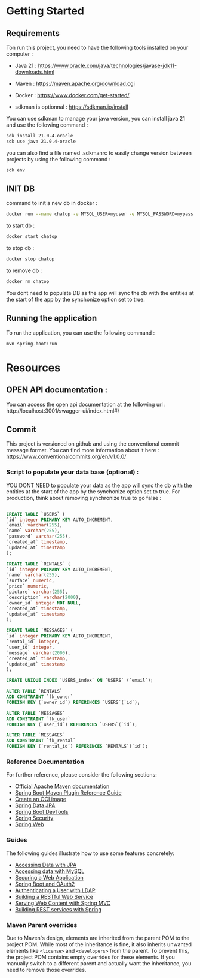 # Getting Started

## Requirements

Ton run this project, you need to have the following tools installed on your computer :

* Java 21 : https://www.oracle.com/java/technologies/javase-jdk11-downloads.html
* Maven : https://maven.apache.org/download.cgi
* Docker : https://www.docker.com/get-started/

* sdkman is optionnal : https://sdkman.io/install

You can use sdkman to manage your java version, you can install java 21 and use the following command :

``` bash
sdk install 21.0.4-oracle
sdk use java 21.0.4-oracle
``` 

you can also find a file named .sdkmanrc to easily change version between projects by using the following command :

``` bash
sdk env
```

## INIT DB

command to init a new db in docker :

``` bash
docker run --name chatop -e MYSQL_USER=myuser -e MYSQL_PASSWORD=mypass -e MYSQL_ROOT_PASSWORD=rootpass -e MYSQL_DATABASE=mydb -p 3306:3306 -d mysql
```

to start db :

``` bash
docker start chatop
```

to stop db :

``` bash
docker stop chatop
```

to remove db :

``` bash
docker rm chatop
```

You dont need to populate DB as the app will sync the db with the entities at the start of the app by the synchonize
option set to true.

## Running the application

To run the application, you can use the following command :

``` bash
mvn spring-boot:run
```

# Resources

## OPEN API documentation :

You can access the open api documentation at the following url :
http://localhost:3001/swagger-ui/index.html#/

## Commit

This project is versioned on github and using the conventional commit message format.
You can find more information about it here : https://www.conventionalcommits.org/en/v1.0.0/

### Script to populate your data base (optional) :

YOU DONT NEED to populate your data as the app will sync the db with the entities at the start of the app by the
synchonize option set to true.
For production, think about removing synchronize true to go false :

``` sql

CREATE TABLE `USERS` (
`id` integer PRIMARY KEY AUTO_INCREMENT,
`email` varchar(255),
`name` varchar(255),
`password` varchar(255),
`created_at` timestamp,
`updated_at` timestamp
);

CREATE TABLE `RENTALS` (
`id` integer PRIMARY KEY AUTO_INCREMENT,
`name` varchar(255),
`surface` numeric,
`price` numeric,
`picture` varchar(255),
`description` varchar(2000),
`owner_id` integer NOT NULL,
`created_at` timestamp,
`updated_at` timestamp
);

CREATE TABLE `MESSAGES` (
`id` integer PRIMARY KEY AUTO_INCREMENT,
`rental_id` integer,
`user_id` integer,
`message` varchar(2000),
`created_at` timestamp,
`updated_at` timestamp
);

CREATE UNIQUE INDEX `USERS_index` ON `USERS` (`email`);

ALTER TABLE `RENTALS`
ADD CONSTRAINT `fk_owner`
FOREIGN KEY (`owner_id`) REFERENCES `USERS`(`id`);

ALTER TABLE `MESSAGES`
ADD CONSTRAINT `fk_user`
FOREIGN KEY (`user_id`) REFERENCES `USERS`(`id`);

ALTER TABLE `MESSAGES`
ADD CONSTRAINT `fk_rental`
FOREIGN KEY (`rental_id`) REFERENCES `RENTALS`(`id`);

```

### Reference Documentation

For further reference, please consider the following sections:

* [Official Apache Maven documentation](https://maven.apache.org/guides/index.html)
* [Spring Boot Maven Plugin Reference Guide](https://docs.spring.io/spring-boot/3.3.4/maven-plugin)
* [Create an OCI image](https://docs.spring.io/spring-boot/3.3.4/maven-plugin/build-image.html)
* [Spring Data JPA](https://docs.spring.io/spring-boot/docs/3.3.4/reference/htmlsingle/index.html#data.sql.jpa-and-spring-data)
* [Spring Boot DevTools](https://docs.spring.io/spring-boot/docs/3.3.4/reference/htmlsingle/index.html#using.devtools)
* [Spring Security](https://docs.spring.io/spring-boot/docs/3.3.4/reference/htmlsingle/index.html#web.security)
* [Spring Web](https://docs.spring.io/spring-boot/docs/3.3.4/reference/htmlsingle/index.html#web)

### Guides

The following guides illustrate how to use some features concretely:

* [Accessing Data with JPA](https://spring.io/guides/gs/accessing-data-jpa/)
* [Accessing data with MySQL](https://spring.io/guides/gs/accessing-data-mysql/)
* [Securing a Web Application](https://spring.io/guides/gs/securing-web/)
* [Spring Boot and OAuth2](https://spring.io/guides/tutorials/spring-boot-oauth2/)
* [Authenticating a User with LDAP](https://spring.io/guides/gs/authenticating-ldap/)
* [Building a RESTful Web Service](https://spring.io/guides/gs/rest-service/)
* [Serving Web Content with Spring MVC](https://spring.io/guides/gs/serving-web-content/)
* [Building REST services with Spring](https://spring.io/guides/tutorials/rest/)

### Maven Parent overrides

Due to Maven's design, elements are inherited from the parent POM to the project POM.
While most of the inheritance is fine, it also inherits unwanted elements like `<license>` and `<developers>` from the
parent.
To prevent this, the project POM contains empty overrides for these elements.
If you manually switch to a different parent and actually want the inheritance, you need to remove those overrides.
